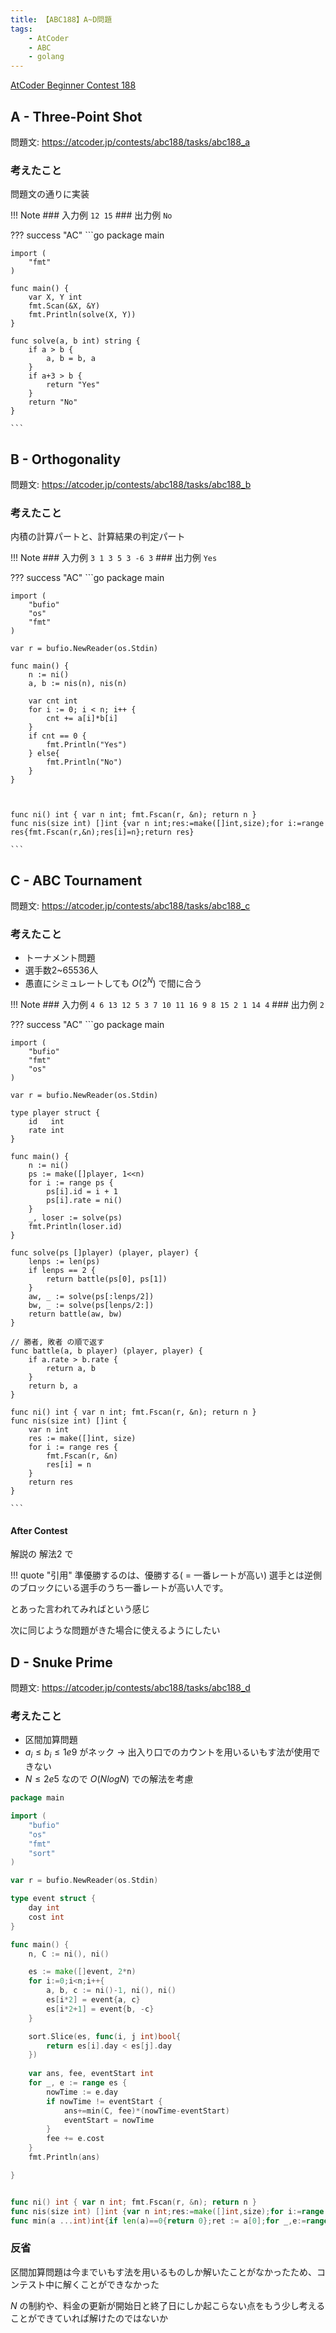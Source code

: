 ```yaml
---
title: 【ABC188】A~D問題
tags: 
    - AtCoder
    - ABC
    - golang
---
```


[AtCoder Beginner Contest 188](https://atcoder.jp/contests/abc188)


## A - Three-Point Shot

問題文: https://atcoder.jp/contests/abc188/tasks/abc188_a

### 考えたこと

問題文の通りに実装

!!! Note
    ### 入力例
    ```
    12 15
    ```
    ### 出力例
    ```
    No
    ```

??? success "AC"
	```go 
    package main

    import (
        "fmt"
    )

    func main() {
        var X, Y int
        fmt.Scan(&X, &Y)
        fmt.Println(solve(X, Y))
    }

    func solve(a, b int) string {
        if a > b {
            a, b = b, a
        }
        if a+3 > b {
            return "Yes"
        }
        return "No"
    }

    ```

## B - Orthogonality

問題文: https://atcoder.jp/contests/abc188/tasks/abc188_b

### 考えたこと

内積の計算パートと、計算結果の判定パート

!!! Note
    ### 入力例
    ```
    3
    1 3 5
    3 -6 3
    ```
    ### 出力例
    ```
    Yes
    ```

??? success "AC"
	```go 
    package main

    import (
        "bufio"
        "os"
        "fmt"
    )

    var r = bufio.NewReader(os.Stdin)

    func main() {
        n := ni()
        a, b := nis(n), nis(n)

        var cnt int
        for i := 0; i < n; i++ {
            cnt += a[i]*b[i]
        }
        if cnt == 0 {
            fmt.Println("Yes")
        } else{
            fmt.Println("No")
        }
    }



    func ni() int { var n int; fmt.Fscan(r, &n); return n }
    func nis(size int) []int {var n int;res:=make([]int,size);for i:=range res{fmt.Fscan(r,&n);res[i]=n};return res}

    ```

## C - ABC Tournament

問題文: https://atcoder.jp/contests/abc188/tasks/abc188_c

### 考えたこと

- トーナメント問題
- 選手数2~65536人
- 愚直にシミュレートしても $O(2^N)$ で間に合う

!!! Note
    ### 入力例
    ```
    4
    6 13 12 5 3 7 10 11 16 9 8 15 2 1 14 4
    ```
    ### 出力例
    ```
    2
    ```

??? success "AC"
    ```go
    package main

    import (
        "bufio"
        "fmt"
        "os"
    )

    var r = bufio.NewReader(os.Stdin)

    type player struct {
        id   int
        rate int
    }

    func main() {
        n := ni()
        ps := make([]player, 1<<n)
        for i := range ps {
            ps[i].id = i + 1
            ps[i].rate = ni()
        }
        _, loser := solve(ps)
        fmt.Println(loser.id)
    }

    func solve(ps []player) (player, player) {
        lenps := len(ps)
        if lenps == 2 {
            return battle(ps[0], ps[1])
        }
        aw, _ := solve(ps[:lenps/2])
        bw, _ := solve(ps[lenps/2:])
        return battle(aw, bw)
    }

    // 勝者, 敗者 の順で返す
    func battle(a, b player) (player, player) {
        if a.rate > b.rate {
            return a, b
        }
        return b, a
    }

    func ni() int { var n int; fmt.Fscan(r, &n); return n }
    func nis(size int) []int {
        var n int
        res := make([]int, size)
        for i := range res {
            fmt.Fscan(r, &n)
            res[i] = n
        }
        return res
    }

    ```

#### After Contest

解説の 解法2 で

!!! quote "引用"
    準優勝するのは、優勝する( = 一番レートが高い) 選手とは逆側のブロックにいる選手のうち一番レートが高い人です。

とあった言われてみればという感じ

次に同じような問題がきた場合に使えるようにしたい


## D - Snuke Prime

問題文: https://atcoder.jp/contests/abc188/tasks/abc188_d

### 考えたこと

- 区間加算問題
- $a_i \leq b_i \leq 1e9$ がネック -> 出入り口でのカウントを用いるいもす法が使用できない
- $N \leq 2e5$ なので $O(NlogN)$ での解法を考慮

```go
package main

import (
	"bufio"
	"os"
	"fmt"
	"sort"
)

var r = bufio.NewReader(os.Stdin)

type event struct {
	day int
	cost int
}

func main() {
	n, C := ni(), ni()

	es := make([]event, 2*n)
	for i:=0;i<n;i++{
		a, b, c := ni()-1, ni(), ni()
		es[i*2] = event{a, c}
		es[i*2+1] = event{b, -c}
	}

	sort.Slice(es, func(i, j int)bool{
		return es[i].day < es[j].day
	})
	
	var ans, fee, eventStart int
	for _, e := range es {
		nowTime := e.day
		if nowTime != eventStart {
			ans+=min(C, fee)*(nowTime-eventStart)
			eventStart = nowTime
		}
		fee += e.cost
	}
	fmt.Println(ans)

}


func ni() int { var n int; fmt.Fscan(r, &n); return n }
func nis(size int) []int {var n int;res:=make([]int,size);for i:=range res{fmt.Fscan(r,&n);res[i]=n};return res}
func min(a ...int)int{if len(a)==0{return 0};ret := a[0];for _,e:=range a{if e<ret{ret=e}};return ret}

```

### 反省

区間加算問題は今までいもす法を用いるものしか解いたことがなかったため、コンテスト中に解くことができなかった

$N$ の制約や、料金の更新が開始日と終了日にしか起こらない点をもう少し考えることができていれば解けたのではないか


